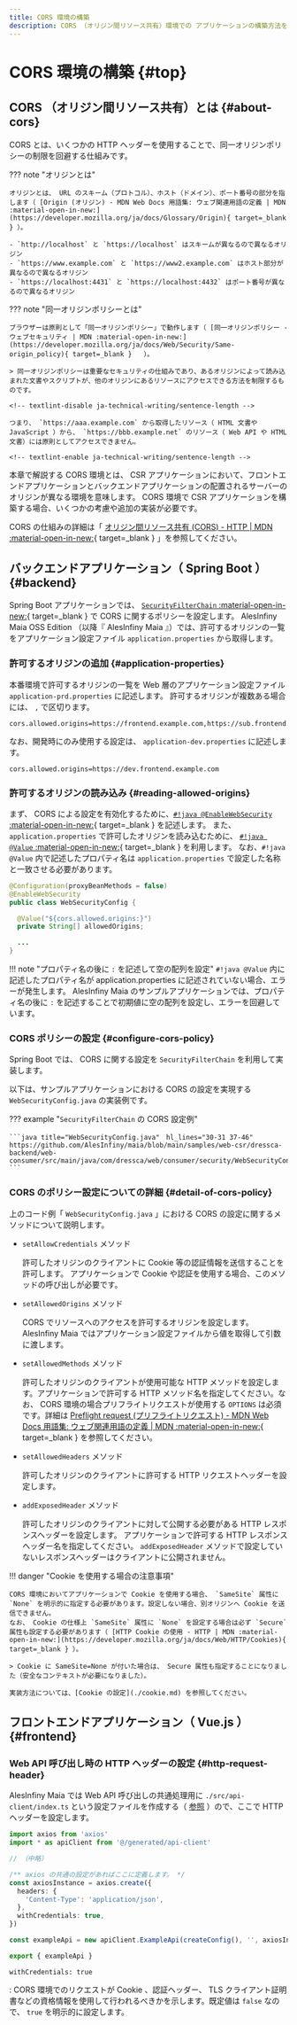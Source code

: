 ```yaml
---
title: CORS 環境の構築
description: CORS （オリジン間リソース共有）環境での アプリケーションの構築方法を解説します。
---
```


# CORS 環境の構築 {#top}

## CORS （オリジン間リソース共有）とは {#about-cors}

CORS とは、いくつかの HTTP ヘッダーを使用することで、同一オリジンポリシーの制限を回避する仕組みです。

??? note "オリジンとは"

    オリジンとは、 URL のスキーム（プロトコル）、ホスト（ドメイン）、ポート番号の部分を指します（ [Origin (オリジン) - MDN Web Docs 用語集: ウェブ関連用語の定義 | MDN :material-open-in-new:](https://developer.mozilla.org/ja/docs/Glossary/Origin){ target=_blank } ）。

    - `http://localhost` と `https://localhost` はスキームが異なるので異なるオリジン
    - `https://www.example.com` と `https://www2.example.com` はホスト部分が異なるので異なるオリジン
    - `https://localhost:4431` と `https://localhost:4432` はポート番号が異なるので異なるオリジン

??? note "同一オリジンポリシーとは"

    ブラウザーは原則として「同一オリジンポリシー」で動作します（ [同一オリジンポリシー - ウェブセキュリティ | MDN :material-open-in-new:](https://developer.mozilla.org/ja/docs/Web/Security/Same-origin_policy){ target=_blank }   ）。

    > 同一オリジンポリシーは重要なセキュリティの仕組みであり、あるオリジンによって読み込まれた文書やスクリプトが、他のオリジンにあるリソースにアクセスできる方法を制限するものです。

    <!-- textlint-disable ja-technical-writing/sentence-length -->

    つまり、 `https://aaa.example.com` から取得したリソース（ HTML 文書や JavaScript ）から、 `https://bbb.example.net` のリソース（ Web API や HTML 文書）には原則としてアクセスできません。

    <!-- textlint-enable ja-technical-writing/sentence-length -->

本章で解説する CORS 環境とは、 CSR アプリケーションにおいて、フロントエンドアプリケーションとバックエンドアプリケーションの配置されるサーバーのオリジンが異なる環境を意味します。 CORS 環境で CSR アプリケーションを構築する場合、いくつかの考慮や追加の実装が必要です。

CORS の仕組みの詳細は「 [オリジン間リソース共有 (CORS) - HTTP | MDN :material-open-in-new:](https://developer.mozilla.org/ja/docs/Web/HTTP/CORS){ target=_blank } 」を参照してください。

## バックエンドアプリケーション（ Spring Boot ） {#backend}

Spring Boot アプリケーションでは、 [`SecurityFilterChain` :material-open-in-new:](https://spring.pleiades.io/spring-security/site/docs/current/api/org/springframework/security/web/SecurityFilterChain.html){ target=_blank } で CORS に関するポリシーを設定します。
AlesInfiny Maia OSS Edition （以降『 AlesInfiny Maia 』）では、許可するオリジンの一覧をアプリケーション設定ファイル `application.properties` から取得します。

### 許可するオリジンの追加 {#application-properties}

本番環境で許可するオリジンの一覧を Web 層のアプリケーション設定ファイル `application-prd.properties` に記述します。
許可するオリジンが複数ある場合には、 `,` で区切ります。

```properties title="application-prd.properties"
cors.allowed.origins=https://frontend.example.com,https://sub.frontend.example.com
```

なお、開発時にのみ使用する設定は、 `application-dev.properties` に記述します。

```properties title="application-dev.properties"
cors.allowed.origins=https://dev.frontend.example.com
```

### 許可するオリジンの読み込み {#reading-allowed-origins}

まず、 CORS による設定を有効化するために、[`#!java @EnableWebSecurity` :material-open-in-new:](https://spring.pleiades.io/spring-security/site/docs/current/api/org/springframework/security/config/annotation/web/configuration/EnableWebSecurity.html){ target=_blank } を記述します。
また、`application.properties` で許可したオリジンを読み込むために、 [`#!java @Value` :material-open-in-new:](https://spring.pleiades.io/spring-framework/reference/core/beans/annotation-config/value-annotations.html){ target=_blank } を利用します。
なお、`#!java @Value` 内で記述したプロパティ名は `application.properties` で設定した名称と一致させる必要があります。

```java title="WebSecurityConfig.java"
@Configuration(proxyBeanMethods = false)
@EnableWebSecurity
public class WebSecurityConfig {

  @Value("${cors.allowed.origins:}")
  private String[] allowedOrigins;

  ...
}
```

!!! note "プロパティ名の後に `:` を記述して空の配列を設定"
    `#!java @Value` 内に記述したプロパティ名が application.properties に記述されていない場合、エラーが発生します。
    AlesInfiny Maia のサンプルアプリケーションでは、プロパティ名の後に `:` を記述することで初期値に空の配列を設定し、エラーを回避しています。

### CORS ポリシーの設定 {#configure-cors-policy}

Spring Boot では、 CORS に関する設定を `SecurityFilterChain` を利用して実装します。

以下は、サンプルアプリケーションにおける CORS の設定を実現する `WebSecurityConfig.java` の実装例です。

??? example "`SecurityFilterChain` の CORS 設定例"

    ```java title="WebSecurityConfig.java"　hl_lines="30-31 37-46"
    https://github.com/AlesInfiny/maia/blob/main/samples/web-csr/dressca-backend/web-consumer/src/main/java/com/dressca/web/consumer/security/WebSecurityConfig.java
    ```

### CORS のポリシー設定についての詳細 {#detail-of-cors-policy}

上のコード例「 `WebSecurityConfig.java` 」における CORS の設定に関するメソッドについて説明します。

- `setAllowCredentials` メソッド

    許可したオリジンのクライアントに Cookie 等の認証情報を送信することを許可します。
    アプリケーションで Cookie や認証を使用する場合、このメソッドの呼び出しが必要です。

- `setAllowedOrigins` メソッド

    CORS でリソースへのアクセスを許可するオリジンを設定します。
    AlesInfiny Maia ではアプリケーション設定ファイルから値を取得して引数に渡します。

- `setAllowedMethods` メソッド

    <!-- textlint-disable ja-technical-writing/sentence-length -->

    許可したオリジンのクライアントが使用可能な HTTP メソッドを設定します。アプリケーションで許可する HTTP メソッド名を指定してください。なお、 CORS 環境の場合プリフライトリクエストが使用する `OPTIONS` は必須です。詳細は [Preflight request (プリフライトリクエスト) - MDN Web Docs 用語集: ウェブ関連用語の定義 | MDN :material-open-in-new:](https://developer.mozilla.org/ja/docs/Glossary/Preflight_request){ target=_blank } を参照してください。

    <!-- textlint-enable ja-technical-writing/sentence-length -->

- `setAllowedHeaders` メソッド

    許可したオリジンのクライアントに許可する HTTP リクエストヘッダーを設定します。

- `addExposedHeader` メソッド

    許可したオリジンのクライアントに対して公開する必要がある HTTP レスポンスヘッダーを設定します。
    アプリケーションで許可する HTTP レスポンスヘッダー名を指定してください。
    `addExposedHeader` メソッドで設定していないレスポンスヘッダーはクライアントに公開されません。

!!! danger "Cookie を使用する場合の注意事項"

    CORS 環境においてアプリケーションで Cookie を使用する場合、 `SameSite` 属性に `None` を明示的に指定する必要があります。設定しない場合、別オリジンへ Cookie を送信できません。
    なお、 Cookie の仕様上 `SameSite` 属性に `None` を設定する場合は必ず `Secure` 属性も設定する必要があります（ [HTTP Cookie の使用 - HTTP | MDN :material-open-in-new:](https://developer.mozilla.org/ja/docs/Web/HTTP/Cookies){ target=_blank } ）。

    > Cookie に SameSite=None が付いた場合は、 Secure 属性も指定することになりました（安全なコンテキストが必要になりました）。

    実装方法については、[Cookie の設定](./cookie.md) を参照してください。

## フロントエンドアプリケーション（ Vue.js ） {#frontend}

### Web API 呼び出し時の HTTP ヘッダーの設定 {#http-request-header}

AlesInfiny Maia では Web API 呼び出しの共通処理用に `./src/api-client/index.ts` という設定ファイルを作成する（ [参照](../vue-js/create-api-client-code.md#set-client-code) ）ので、ここで HTTP ヘッダーを設定します。

```typescript title="index.ts" hl_lines="11"
import axios from 'axios'
import * as apiClient from '@/generated/api-client'

// （中略）

/** axios の共通の設定があればここに定義します。 */
const axiosInstance = axios.create({
  headers: {
    'Content-Type': 'application/json',
  },
  withCredentials: true,
})

const exampleApi = new apiClient.ExampleApi(createConfig(), '', axiosInstance)

export { exampleApi }
```

<!-- textlint-disable @textlint-ja/no-synonyms -->

`withCredentials: true`

<!-- textlint-enable @textlint-ja/no-synonyms -->

:   CORS 環境でのリクエストが Cookie 、認証ヘッダー、 TLS クライアント証明書などの資格情報を使用して行われるべきかを示します。既定値は `false` なので、 `true` を明示的に設定します。

